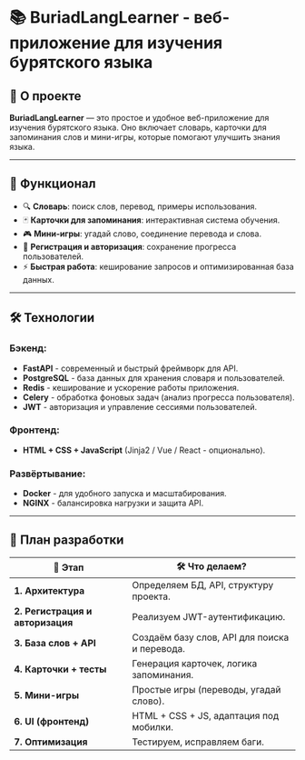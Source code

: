 # 📚 BuriadLangLearner - веб-приложение для изучения бурятского языка

## 🚀 О проекте
**BuriadLangLearner** — это простое и удобное веб-приложение для изучения бурятского языка. Оно включает словарь, карточки для запоминания слов и мини-игры, которые помогают улучшить знания языка.

---

## 🎯 Функционал
- 🔍 **Словарь**: поиск слов, перевод, примеры использования.
- 🃏 **Карточки для запоминания**: интерактивная система обучения.
- 🎮 **Мини-игры**: угадай слово, соединение перевода и слова.
- 🔐 **Регистрация и авторизация**: сохранение прогресса пользователей.
- ⚡ **Быстрая работа**: кеширование запросов и оптимизированная база данных.

---

## 🛠️ Технологии
### **Бэкенд:**
- **FastAPI** - современный и быстрый фреймворк для API.
- **PostgreSQL** - база данных для хранения словаря и пользователей.
- **Redis** - кеширование и ускорение работы приложения.
- **Celery** - обработка фоновых задач (анализ прогресса пользователя).
- **JWT** - авторизация и управление сессиями пользователей.

### **Фронтенд:**
- **HTML + CSS + JavaScript** (Jinja2 / Vue / React - опционально).

### **Развёртывание:**
- **Docker** - для удобного запуска и масштабирования.
- **NGINX** - балансировка нагрузки и защита API.

---

## 📅 План разработки

| 📅 Этап | 🛠️ Что делаем? |
|------|----------------------|
| **1. Архитектура** | Определяем БД, API, структуру проекта. |
| **2. Регистрация и авторизация** | Реализуем JWT-аутентификацию. |
| **3. База слов + API** | Создаём базу слов, API для поиска и перевода. |
| **4. Карточки + тесты** | Генерация карточек, логика запоминания. |
| **5. Мини-игры** | Простые игры (переводы, угадай слово). |
| **6. UI (фронтенд)**| HTML + CSS + JS, адаптация под мобилки. |
| **7. Оптимизация** | Тестируем, исправляем баги. |
